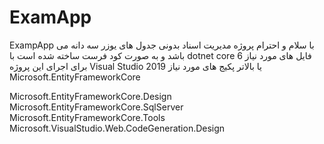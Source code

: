 # ExamApp
ExampApp 
با سلام و احترام 
پروژه مدیریت اسناد بدونی جدول های یوزر سه دانه می باشد و به صورت کود فرست ساخته شده است با dotnet core 6 
فایل های مورد نیاز برای اجرای این پروژه Visual Studio 2019 یا بالاتر پکیج های مورد نیاز
Microsoft.EntityFrameworkCore

Microsoft.EntityFrameworkCore.Design
Microsoft.EntityFrameworkCore.SqlServer
Microsoft.EntityFrameworkCore.Tools
Microsoft.VisualStudio.Web.CodeGeneration.Design


